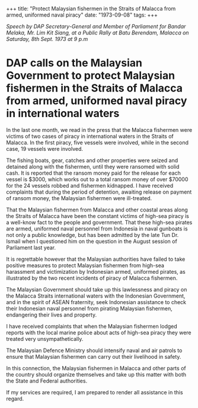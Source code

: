 +++ 
title: "Protect Malaysian fishermen in the Straits of Malacca from armed, uniformed naval piracy"
date: "1973-09-08"
tags:
+++

_Speech by DAP Secretary-General and Member of Parliament for Bandar Melaka, Mr. Lim Kit Siang, at a Public Rally at Batu Berendam, Malacca on Saturday, 8th Sept. 1973 at 9 p.m_	

# DAP calls on the Malaysian Government to protect Malaysian fishermen in the Straits of Malacca from armed, uniformed naval piracy in international waters

In the last one month, we read in the press that the Malacca fishermen were victims of two cases of piracy in international waters in the Straits of Malacca. In the first piracy, five vessels were involved, while in the second case, 19 vessels were involved.

The fishing boats, gear, catches and other properties were seized and detained along with the fishermen, until they were ransomed with solid cash. It is reported that the ransom money paid for the release for each vessel is $3000, which works out to a total ransom money of over $70000 for the 24 vessels robbed and fishermen kidnapped. I have received complaints that during the period of detention, awaiting release on payment of ransom money, the Malaysian fishermen were ill-treated.

That the Malaysian fishermen from Malacca and other coastal areas along the Straits of Malacca have been the constant victims of high-sea piracy is a well-know fact to the people and government. That these high-sea pirates are armed, uniformed naval personnel from Indonesia in naval gunboats is not only a public knowledge, but has been admitted by the late Tun Dr. Ismail when I questioned him on the question in the August session of Parliament last year.</u>

It is regrettable however that the Malaysian authorities have failed to take positive measures to protect Malaysian fishermen from high-sea harassment and victimization by Indonesian armed, uniformed pirates, as illustrated by the two recent incidents of piracy of Malacca fishermen.

The Malaysian Government should take up this lawlessness and piracy on the Malacca Straits international waters with the Indonesian Government, and in the spirit of ASEAN fraternity, seek Indonesian assistance to check their Indonesian naval personnel from pirating Malaysian fishermen, endangering their lives and property.

I have received complaints that when the Malaysian fishermen lodged reports with the local marine police about acts of high-sea piracy they were treated very unsympathetically.

The Malaysian Defence Ministry should intensify naval and air patrols to ensure that Malaysian fishermen can carry out their livelihood in safety.

In this connection, the Malaysian fishermen in Malacca and other parts of the country should organize themselves and take up this matter with both the State and Federal authorities.

If my services are required, I am prepared to render all assistance in this regard.
 
